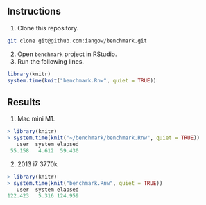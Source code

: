 ## Instructions 

1. Clone this repository.
```bash
git clone git@github.com:iangow/benchmark.git
```
2. Open `benchmark` project in RStudio. 
3. Run the following lines.

```r
library(knitr)
system.time(knit("benchmark.Rnw", quiet = TRUE))
```

## Results

1. Mac mini M1.

```r
> library(knitr)
> system.time(knit("~/benchmark/benchmark.Rnw", quiet = TRUE))
   user  system elapsed 
 55.158   4.612  59.430 
```

2. 2013 i7 3770k

```r
> library(knitr)
> system.time(knit("benchmark.Rnw", quiet = TRUE))
   user  system elapsed 
122.423   5.316 124.959 
```
